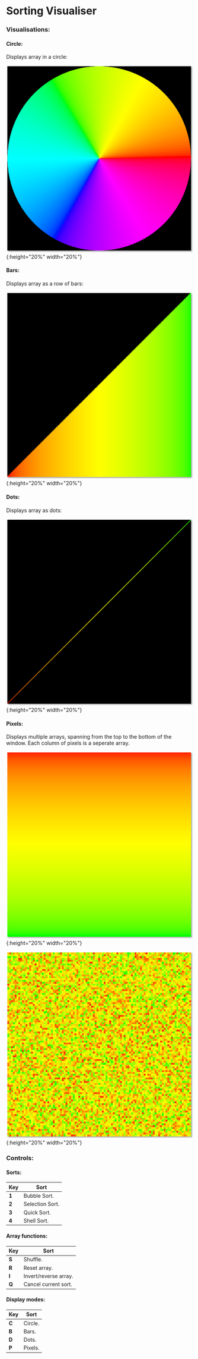 # Sorting Visualiser

### Visualisations:
#### Circle:

Displays array in a circle:

![Circular Visualisation](readme_images/circle_vis.png){:height="20%" width="20%"}

#### Bars:

Displays array as a row of bars:

![Bar Visualisation](readme_images/bar_vis.png){:height="20%" width="20%"}

#### Dots:

Displays array as dots:

![Dot Visualisation](readme_images/dot_vis.png){:height="20%" width="20%"}

#### Pixels:

Displays multiple arrays, spanning from the top to the bottom of the window. Each column of pixels is a seperate array.

![Pixel Visualisation](readme_images/pixel_vis.png){:height="20%" width="20%"}

![Pixel Visualisation Shuffled](readme_images/pixel_vis_shuffled.png){:height="20%" width="20%"}

### Controls:
#### Sorts:
**Key** | **Sort**
--- | ---
**1** | Bubble Sort.
**2** | Selection Sort.
**3** | Quick Sort.
**4** | Shell Sort.

#### Array functions:
**Key** | **Sort**
--- | ---
**S** | Shuffle.
**R** | Reset array.
**I** | Invert/reverse array.
**Q** | Cancel current sort.

#### Display modes:
**Key** | **Sort**
--- | ---
**C** | Circle.
**B** | Bars.
**D** | Dots.
**P** | Pixels.